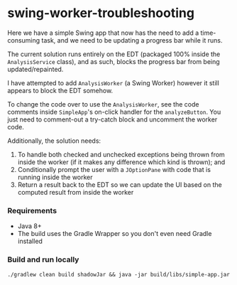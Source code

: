 # swing-worker-troubleshooting

Here we have a simple Swing app that now has the need to add a time-consuming task, and we need to be updating a
progress bar while it runs.

The current solution runs entirely on the EDT (packaged 100% inside the `AnalysisService` class), and as such, blocks
the progress bar from being updated/repainted.

I have attempted to add `AnalysisWorker` (a Swing Worker) however it still appears to block the EDT somehow.

To change the code over to use the `AnalysisWorker`, see the code comments inside `SimpleApp`'s on-click handler for
the `analyzeButton`. You just need to comment-out a try-catch block and uncomment the worker code.

Additionally, the solution needs:

1. To handle both checked and unchecked exceptions being thrown from inside the worker (if it makes any difference which kind is thrown); and
2. Conditionally prompt the user with a `JOptionPane` with code that is running inside the worker
3. Return a result back to the EDT so we can update the UI based on the computed result from inside the worker

### Requirements
- Java 8+
- The build uses the Gradle Wrapper so you don't even need Gradle installed

### Build and run locally
```
./gradlew clean build shadowJar && java -jar build/libs/simple-app.jar
```
